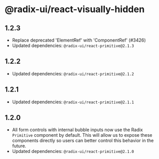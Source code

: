 # @radix-ui/react-visually-hidden

## 1.2.3

- Replace deprecated 'ElementRef' with 'ComponentRef' (#3426)
- Updated dependencies: `@radix-ui/react-primitive@2.1.3`

## 1.2.2

- Updated dependencies: `@radix-ui/react-primitive@2.1.2`

## 1.2.1

- Updated dependencies: `@radix-ui/react-primitive@2.1.1`

## 1.2.0

- All form controls with internal bubble inputs now use the Radix `Primitive` component by default. This will allow us to expose these components directly so users can better control this behavior in the future.
- Updated dependencies: `@radix-ui/react-primitive@2.1.0`
